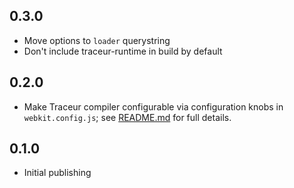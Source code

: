 ## 0.3.0

- Move options to `loader` querystring
- Don't include traceur-runtime in build by default

## 0.2.0

- Make Traceur compiler configurable via configuration knobs in
  `webkit.config.js`; see [README.md](README.md) for full details.

## 0.1.0

- Initial publishing
